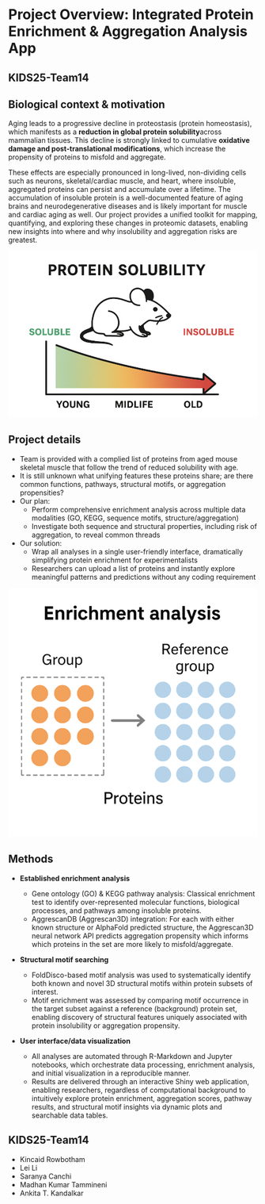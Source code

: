 # Project Overview: Integrated Protein Enrichment & Aggregation Analysis App
## KIDS25-Team14

## Biological context & motivation

Aging leads to a progressive decline in proteostasis (protein homeostasis), which manifests as a **reduction in global protein solubility**across mammalian tissues. This decline is strongly linked to cumulative **oxidative damage and post-translational modifications**, which increase the propensity of proteins to misfold and aggregate.

These effects are especially pronounced in long-lived, non-dividing cells such as neurons, skeletal/cardiac muscle, and heart, where insoluble, aggregated proteins can persist and accumulate over a lifetime. The accumulation of insoluble protein is a well-documented feature of aging brains and neurodegenerative diseases and is likely important for muscle and cardiac aging as well.
Our project provides a unified toolkit for mapping, quantifying, and exploring these changes in proteomic datasets, enabling new insights into where and why insolubility and aggregation risks are greatest.

![mouse solutbility](assets/mouse_aging_solubility.png)


## Project details

* Team is provided with a complied list of proteins from aged mouse skeletal muscle that follow the trend of reduced solubility with age.
* It is still unknown what unifying features these proteins share; are there common functions, pathways, structural motifs, or aggregation propensities?
* Our plan:
    * Perform comprehensive enrichment analysis across multiple data modalities (GO, KEGG, sequence motifs, structure/aggregation)
    * Investigate both sequence and structural properties, including risk of aggregation, to reveal common threads
* Our solution:
    * Wrap all analyses in a single user-friendly interface, dramatically simplifying protein enrichment for experimentalists
    * Researchers can upload a list of proteins and instantly explore meaningful patterns and predictions without any coding requirement

![enrichment analysis](assets/enrichment_analysis.png)

## Methods

* **Established enrichment analysis** 
    * Gene ontology (GO) & KEGG pathway analysis: Classical enrichment test to identify over-represented molecular functions, biological processes, and pathways among insoluble proteins.
    * AggrescanDB (Aggrescan3D) integration: For each with either known structure or AlphaFold predicted structure, the Aggrescan3D neural network API predicts aggregation propensity which informs which proteins in the set are more likely to misfold/aggregate.

* **Structural motif searching** 
    * FoldDisco-based motif analysis was used to systematically identify both known and novel 3D structural motifs within protein subsets of interest.
    * Motif enrichment was assessed by comparing motif occurrence in the target subset against a reference (background) protein set, enabling discovery of structural features uniquely associated with protein insolubility or aggregation propensity.

* **User interface/data visualization**
    * All analyses are automated through R-Markdown and Jupyter notebooks, which orchestrate data processing, enrichment analysis, and initial visualization in a reproducible manner.
    * Results are delivered through an interactive Shiny web application, enabling researchers, regardless of computational background to intuitively explore protein enrichment, aggregation scores, pathway results, and structural motif insights via dynamic plots and searchable data tables.

## KIDS25-Team14 

* Kincaid Rowbotham
* Lei Li
* Saranya Canchi
* Madhan Kumar Tammineni
* Ankita T. Kandalkar 



